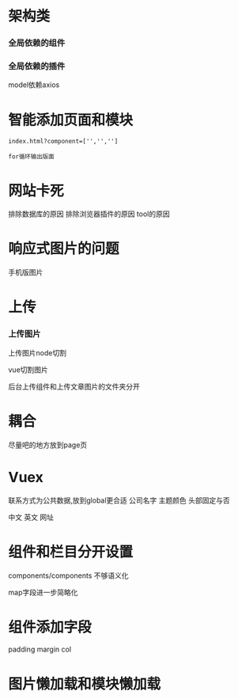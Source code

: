 # 架构类

### 全局依赖的组件

### 全局依赖的插件

model依赖axios


# 智能添加页面和模块

```
index.html?component=['','','']

for循环输出版面
```

# 网站卡死

排除数据库的原因
排除浏览器插件的原因
tool的原因

# 响应式图片的问题
手机版图片

# 上传
### 上传图片

上传图片node切割

vue切割图片

后台上传组件和上传文章图片的文件夹分开

# 耦合

尽量吧的地方放到page页

# Vuex 

联系方式为公共数据,放到global更合适 
公司名字
主题颜色 
头部固定与否


中文 英文 网址





# 组件和栏目分开设置

components/components 不够语义化

map字段进一步简略化

# 组件添加字段

padding 
margin
col



# 图片懒加载和模块懒加载
